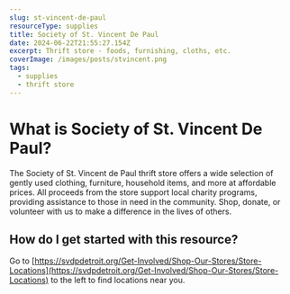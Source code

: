 ```yaml
---
slug: st-vincent-de-paul
resourceType: supplies
title: Society of St. Vincent De Paul
date: 2024-06-22T21:55:27.154Z
excerpt: Thrift store - foods, furnishing, cloths, etc.
coverImage: /images/posts/stvincent.png
tags:
  - supplies
  - thrift store
---
```


<script>
  import Callout from "$lib/components/molecules/Callout.svelte";
  import PhoneNumber from "$lib/components/molecules/PhoneNumber.svelte"
  import {siteBaseUrl} from "$lib/data/meta"

  const resourceTextDescription = `The Society of St. Vincent de Paul thrift store offers a wide selection of gently used clothing, furniture, household items, and more at affordable prices. All proceeds from the store support local charity programs, providing assistance to those in need in the community. Shop, donate, or volunteer with us to make a difference in the lives of others.

Go to https://svdpdetroit.org/Get-Involved/Shop-Our-Stores/Store-Locations to the left to find locations near you.

For more information/detail go to: ${siteBaseUrl + "st-vincent-de-paul"}`
</script>

<Callout type="info">
  <PhoneNumber resourceToSend={"supplies"} {resourceTextDescription} />
</Callout>

# What is Society of St. Vincent De Paul?

The Society of St. Vincent de Paul thrift store offers a wide selection of gently used clothing, furniture, household items, and more at affordable prices. All proceeds from the store support local charity programs, providing assistance to those in need in the community. Shop, donate, or volunteer with us to make a difference in the lives of others.

## How do I get started with this resource?

Go to [https://svdpdetroit.org/Get-Involved/Shop-Our-Stores/Store-Locations](https://svdpdetroit.org/Get-Involved/Shop-Our-Stores/Store-Locations) to the left to find locations near you.
